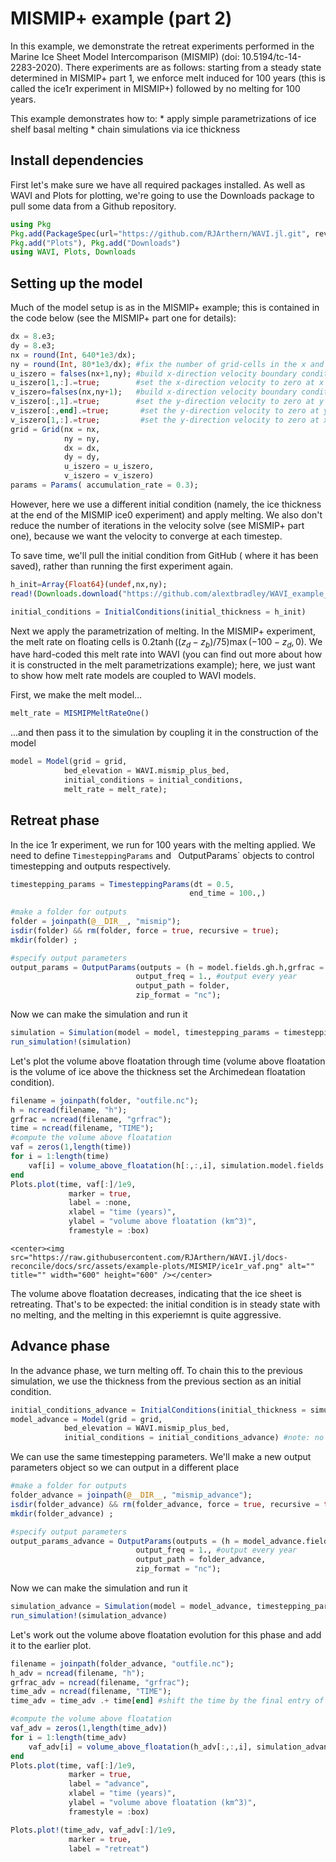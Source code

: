 # MISMIP+ example (part 2)
In this example, we demonstrate the retreat experiments performed in the Marine Ice Sheet Model Intercomparison (MISMIP) (doi: 10.5194/tc-14-2283-2020). There experiments are as follows: starting from a steady state determined in MISMIP+ part 1, we enforce melt induced for 100 years (this is called the ice1r experiment in MISMIP+) followed by no melting for 100 years.

This example demonstrates how to:
    * apply simple parametrizations of ice shelf basal melting
    * chain simulations via ice thickness

## Install dependencies
First let's make sure we have all required packages installed. As well as WAVI and Plots for plotting, we're going to use the Downloads package to pull some data from a Github repository.
```julia
using Pkg
Pkg.add(PackageSpec(url="https://github.com/RJArthern/WAVI.jl.git", rev = "main"))
Pkg.add("Plots"), Pkg.add("Downloads")
using WAVI, Plots, Downloads
```

## Setting up the model
Much of the model setup is as in the MISMIP+ example; this is contained in the code below (see the MISMIP+ part one for details):

```julia
dx = 8.e3;
dy = 8.e3;
nx = round(Int, 640*1e3/dx);
ny = round(Int, 80*1e3/dx); #fix the number of grid-cells in the x and y directions to match set extents
u_iszero = falses(nx+1,ny); #build x-direction velocity boundary condition matrix with no zero boundary conditions anywhere 
u_iszero[1,:].=true;        #set the x-direction velocity to zero at x = 0.
v_iszero=falses(nx,ny+1);   #build x-direction velocity boundary condition matrix with no zero boundary conditions anywhere 
v_iszero[:,1].=true;        #set the y-direction velocity to zero at y = 0 (free slip)
v_iszero[:,end].=true;       #set the y-direction velocity to zero at y = 84km (free slip)
v_iszero[1,:].=true;         #set the y-direction velocity to zero at x = 0km (no slip in combination with u_iszero)
grid = Grid(nx = nx, 
            ny = ny,   
            dx = dx, 
            dy = dy,
            u_iszero = u_iszero, 
            v_iszero = v_iszero)
params = Params( accumulation_rate = 0.3);
```

However, here we use a different initial condition (namely, the ice thickness at the end of the MISMIP ice0 experiment) and apply melting. We also don't reduce the number of iterations in the velocity solve (see MISMIP+ part one), because we want the velocity to converge at each timestep.

To save time, we'll pull the initial condition from GitHub ( where it has been saved), rather than running the first experiment again.
```julia
h_init=Array{Float64}(undef,nx,ny);
read!(Downloads.download("https://github.com/alextbradley/WAVI_example_data/raw/main/MISMIP_PLUS/MISMIP_ice0_steadythickness_8km.bin"),h_init)

initial_conditions = InitialConditions(initial_thickness = h_init)
```

Next we apply the parametrization of melting. In the MISMIP+ experiment, the melt rate on floating cells is $0.2 \tanh((z_d - z_b)/75) \max(-100 - z_d,0)$. We have hard-coded this melt rate into WAVI (you can find out more about how it is constructed in the melt parametrizations example); here, we just want to show how melt rate models are coupled to WAVI models.

First, we make the melt model...
```julia 
melt_rate = MISMIPMeltRateOne()
```
...and then pass it to the simulation by coupling it in the construction of the model
```julia
model = Model(grid = grid,
            bed_elevation = WAVI.mismip_plus_bed, 
            initial_conditions = initial_conditions,
            melt_rate = melt_rate);
```

## Retreat phase
In the ice 1r experiment, we run for 100 years with the melting applied. We need to define `TimesteppingParams` and `
`OutputParams` objects to control timestepping and outputs respectively.

```julia
timestepping_params = TimesteppingParams(dt = 0.5, 
                                        end_time = 100.,)
            
#make a folder for outputs
folder = joinpath(@__DIR__, "mismip");
isdir(folder) && rm(folder, force = true, recursive = true);
mkdir(folder) ;

#specify output parameters
output_params = OutputParams(outputs = (h = model.fields.gh.h,grfrac = model.fields.gh.grounded_fraction), #output the thickness and grounded fraction, so we can compute the volume about floatation
                            output_freq = 1., #output every year
                            output_path = folder,
                            zip_format = "nc");
```

Now we can make the simulation and run it
```julia
simulation = Simulation(model = model, timestepping_params = timestepping_params, output_params = output_params)
run_simulation!(simulation)
```

Let's plot the volume above floatation through time (volume above floatation is the volume of ice above the thickness set the Archimedean floatation condition). 
```julia
filename = joinpath(folder, "outfile.nc");
h = ncread(filename, "h");
grfrac = ncread(filename, "grfrac");
time = ncread(filename, "TIME");
#compute the volume above floatation
vaf = zeros(1,length(time))
for i = 1:length(time)
    vaf[i] = volume_above_floatation(h[:,:,i], simulation.model.fields.gh.b, Ref(simulation.model.params), simulation.model.grid )
end
Plots.plot(time, vaf[:]/1e9,
             marker = true, 
             label = :none,
             xlabel = "time (years)",
             ylabel = "volume above floatation (km^3)",
             framestyle = :box)
```

```@raw html
<center><img src="https://raw.githubusercontent.com/RJArthern/WAVI.jl/docs-reconcile/docs/src/assets/example-plots/MISMIP/ice1r_vaf.png" alt="" title="" width="600" height="600" /></center>
```
The volume above floatation decreases, indicating that the ice sheet is retreating. That's to be expected: the initial condition is in steady state with no melting, and the melting in this experiemnt is quite aggressive. 

## Advance phase
In the advance phase, we turn melting off. To chain this to the previous simulation, we use the thickness from the previous section as an initial condition.

```julia
initial_conditions_advance = InitialConditions(initial_thickness = simulation.model.fields.gh.h) #simulation.model.fields.gh.h is the current (i.e. after 100 years of simulation time) thickness of the retreat phase
model_advance = Model(grid = grid,
            bed_elevation = WAVI.mismip_plus_bed, 
            initial_conditions = initial_conditions_advance) #note: no melt rate this time

```

We can use the same timestepping parameters. We'll make a new output parameters object so we can output in a different place
```julia
#make a folder for outputs
folder_advance = joinpath(@__DIR__, "mismip_advance");
isdir(folder_advance) && rm(folder_advance, force = true, recursive = true);
mkdir(folder_advance) ;

#specify output parameters
output_params_advance = OutputParams(outputs = (h = model_advance.fields.gh.h,grfrac = model_advance.fields.gh.grounded_fraction), #output the thickness and grounded fraction, so we can compute the volume about floatation
                            output_freq = 1., #output every year
                            output_path = folder_advance,
                            zip_format = "nc");
```

Now we can make the simulation and run it
```julia
simulation_advance = Simulation(model = model_advance, timestepping_params = timestepping_params, output_params = output_params_advance)
run_simulation!(simulation_advance)
```

Let's work out the volume above floatation evolution for this phase and add it to the earlier plot.
```julia
filename = joinpath(folder_advance, "outfile.nc");
h_adv = ncread(filename, "h");
grfrac_adv = ncread(filename, "grfrac");
time_adv = ncread(filename, "TIME");
time_adv = time_adv .+ time[end] #shift the time by the final entry of the retreat phase

#compute the volume above floatation
vaf_adv = zeros(1,length(time_adv))
for i = 1:length(time_adv)
    vaf_adv[i] = volume_above_floatation(h_adv[:,:,i], simulation_advance.model.fields.gh.b, Ref(simulation_advance.model.params), simulation_advance.model.grid )
end
Plots.plot(time, vaf[:]/1e9,
             marker = true, 
             label = "advance",
             xlabel = "time (years)",
             ylabel = "volume above floatation (km^3)",
             framestyle = :box)

Plots.plot!(time_adv, vaf_adv[:]/1e9,
             marker = true, 
             label = "retreat")
```
